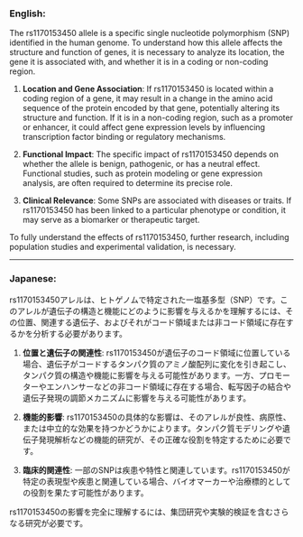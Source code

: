### English:
The rs1170153450 allele is a specific single nucleotide polymorphism (SNP) identified in the human genome. To understand how this allele affects the structure and function of genes, it is necessary to analyze its location, the gene it is associated with, and whether it is in a coding or non-coding region. 

1. **Location and Gene Association**: If rs1170153450 is located within a coding region of a gene, it may result in a change in the amino acid sequence of the protein encoded by that gene, potentially altering its structure and function. If it is in a non-coding region, such as a promoter or enhancer, it could affect gene expression levels by influencing transcription factor binding or regulatory mechanisms.

2. **Functional Impact**: The specific impact of rs1170153450 depends on whether the allele is benign, pathogenic, or has a neutral effect. Functional studies, such as protein modeling or gene expression analysis, are often required to determine its precise role.

3. **Clinical Relevance**: Some SNPs are associated with diseases or traits. If rs1170153450 has been linked to a particular phenotype or condition, it may serve as a biomarker or therapeutic target.

To fully understand the effects of rs1170153450, further research, including population studies and experimental validation, is necessary.

---

### Japanese:
rs1170153450アレルは、ヒトゲノムで特定された一塩基多型（SNP）です。このアレルが遺伝子の構造と機能にどのように影響を与えるかを理解するには、その位置、関連する遺伝子、およびそれがコード領域または非コード領域に存在するかを分析する必要があります。

1. **位置と遺伝子の関連性**: rs1170153450が遺伝子のコード領域に位置している場合、遺伝子がコードするタンパク質のアミノ酸配列に変化を引き起こし、タンパク質の構造や機能に影響を与える可能性があります。一方、プロモーターやエンハンサーなどの非コード領域に存在する場合、転写因子の結合や遺伝子発現の調節メカニズムに影響を与える可能性があります。

2. **機能的影響**: rs1170153450の具体的な影響は、そのアレルが良性、病原性、または中立的な効果を持つかどうかによります。タンパク質モデリングや遺伝子発現解析などの機能的研究が、その正確な役割を特定するために必要です。

3. **臨床的関連性**: 一部のSNPは疾患や特性と関連しています。rs1170153450が特定の表現型や疾患と関連している場合、バイオマーカーや治療標的としての役割を果たす可能性があります。

rs1170153450の影響を完全に理解するには、集団研究や実験的検証を含むさらなる研究が必要です。